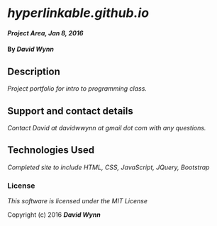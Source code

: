 # _hyperlinkable.github.io_

#### _Project Area, Jan 8, 2016_

#### By _**David Wynn**_

## Description

_Project portfolio for intro to programming class._

<!--
## Setup/Installation Requirements


* _This is a great place_
* _to list setup instructions_
* _in a simple_
* _easy-to-understand_
* _format_

_{Leave nothing to chance! You want it to be easy for potential users, employers and collaborators to run your app. Do I need to run a server? How should I set up my databases? Is there other code this app depends on?}_


## Known Bugs

_{Are there issues that have not yet been resolved that you want to let users know you know?  Outline any issues that would impact use of your application.  Share any workarounds that are in place. }_
-->

## Support and contact details

_Contact David at davidwwynn at gmail dot com with any questions._

## Technologies Used

_Completed site to include HTML, CSS, JavaScript, JQuery, Bootstrap_

### License

*This software is licensed under the MIT License*

Copyright (c) 2016 **_David Wynn_**
